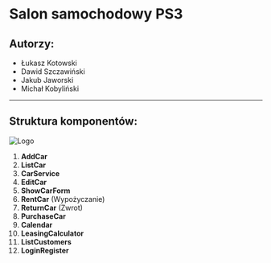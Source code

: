 # Salon samochodowy PS3

## Autorzy:
- Łukasz Kotowski
- Dawid Szczawiński
- Jakub Jaworski
- Michał Kobyliński

---

## Struktura komponentów:

![Logo](https://i.imgur.com/jsYYuYM.png)

1. **AddCar**
2. **ListCar**
3. **CarService**
4. **EditCar**
5. **ShowCarForm**
6. **RentCar** (Wypożyczanie)
7. **ReturnCar** (Zwrot)
8. **PurchaseCar**
9. **Calendar**
10. **LeasingCalculator**
11. **ListCustomers**
12. **LoginRegister**

